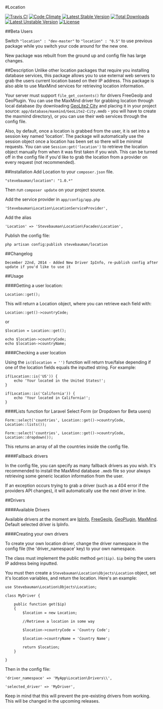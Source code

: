 #Location

[![Travis CI](https://travis-ci.org/stevebauman/location.svg?branch=master)](https://travis-ci.org/stevebauman/location)
[![Code Climate](https://codeclimate.com/github/stevebauman/location/badges/gpa.svg)](https://codeclimate.com/github/stevebauman/location)
[![Latest Stable Version](https://poser.pugx.org/stevebauman/location/v/stable.svg)](https://packagist.org/packages/stevebauman/location) 
[![Total Downloads](https://poser.pugx.org/stevebauman/location/downloads.svg)](https://packagist.org/packages/stevebauman/location) 
[![Latest Unstable Version](https://poser.pugx.org/stevebauman/location/v/unstable.svg)](https://packagist.org/packages/stevebauman/location) 
[![License](https://poser.pugx.org/stevebauman/location/license.svg)](https://packagist.org/packages/stevebauman/location)

##Beta Users

Switch `"location" : "dev-master"` to `"location" : "0.5"` to use previous
package while you switch your code around for the new one.

New package was rebuilt from the ground up and config file has large changes.

##Description
Unlike other location packages that require you installing database services, this package allows you to use external web servers to grab the users current location based on their IP address. This package is also able to use MaxMind services for retrieving location information.

Your server must support `file_get_contents()` for drivers FreeGeoIp and GeoPlugin. You can use the MaxMind driver for grabbing location through local database (by downloading <a href="http://dev.maxmind.com/geoip/geoip2/geolite2/#Downloads">GeoLite2 City</a> and placing it in your project source: `app/database/maxmind/GeoLite2-City.mmdb` - you will have to create the maxmind directory), or you can use their web services through the config file.

Also, by default, once a location is grabbed from the user, it is set into a session key named 'location'. The package will automatically
use the session object once a location has been set so there will be minimal requests. You can use `Session:get('location')` to retrieve the location object manually from when it was first taken if you wish.
This can be turned off in the config file if you'd like to grab the location from a provider on every request (not recommended).

##Installation
Add Location to your `composer.json` file.

	"stevebauman/location": "1.0.*"

Then run `composer update` on your project source.

Add the service provider in `app/config/app.php`

	'Stevebauman\Location\LocationServiceProvider',
	
Add the alias

	'Location' => 'Stevebauman\Location\Facades\Location',

Publish the config file:

	php artisan config:publish stevebauman/location

##Changelog
    
    December 22nd, 2014 - Added New Driver IpInfo, re-publish config after update if you'd like to use it

##Usage

####Getting a user location:

    Location::get();

This will return a Location object, where you can retrieve each field with:

    Location::get()->countryCode;

or

    $location = Location::get();
    
    echo $location->countryCode;
    echo $location->countryName;

####Checking a user location

Using the `is($location = '')` function will return true/false depending if
one of the location fields equals the inputted string. For example:

    if(Location::is('US')) {
        echo 'Your located in the United States!';
    }

    if(Location::is('California')) {
        echo 'Your located in California!';
    }

####Lists function for Laravel Select Form (or Dropdown for Beta users)
    
    Form::select('countries', Location::get()->countryCode, Location::lists());
    
    Form::select('countries', Location::get()->countryCode, Location::dropdown());

This returns an array of all the countries inside the config file.

####Fallback drivers

In the config file, you can specify as many fallback drivers as you wish. It's recommended to install
the MaxMind database `.mmdb` file so your always retrieving some generic location information from the user.

If an exception occurs trying to grab a driver (such as a 404 error if the providers API changes), it will automatically
use the next driver in line.

##Drivers

####Available Drivers

Available drivers at the moment are [IpInfo](https://ipinfo.io/), [FreeGeoIp](https://freegeoip.net/), [GeoPlugin](http://www.geoplugin.com/), [MaxMind](https://www.maxmind.com/en/home). Default selected driver is IpInfo.

####Creating your own drivers

To create your own location driver, change the driver namespace in the config file (the 'driver_namespace' key) to your own namespace.

The class must implement the public method `get($ip)`. `$ip` being the users IP address being inputted.

You must then create a `Stevebauman\Location\Objects\Location` object, set it's location variables, and return the location. Here's an example:
    
    use Stevebauman\Location\Objects\Location;

    class MyDriver {
        
        public function get($ip)
        {
            $location = new Location;

            //Retrieve a location in some way
            
            $location->countryCode = 'Country Code';

            $location->countryName = 'Country Name';
            
            return $location;
        }

    }

Then in the config file:

    'driver_namespace' => 'MyApp\Location\Drivers\\',

    'selected_driver' => 'MyDriver',

Keep in mind that this will prevent the pre-existing drivers from working. This will be changed in the upcoming releases.